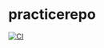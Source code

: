 # practicerepo
[![CI](https://github.com/bserrato7900/practicerepo/actions/workflows/main.yml/badge.svg)](https://github.com/bserrato7900/practicerepo/actions/workflows/main.yml)
